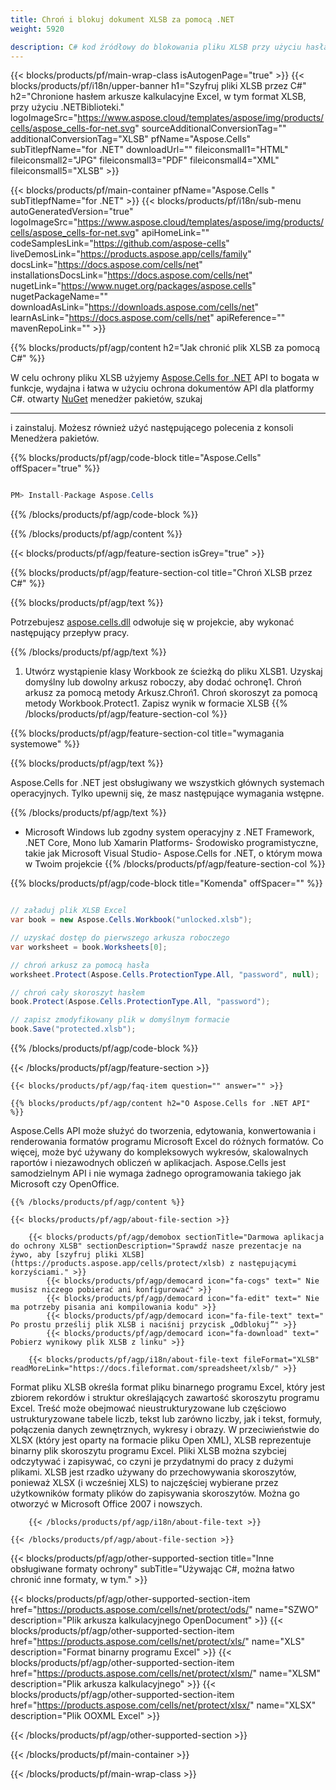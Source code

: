 ```yaml
---
title: Chroń i blokuj dokument XLSB za pomocą .NET 
weight: 5920

description: C# kod źródłowy do blokowania pliku XLSB przy użyciu hasła na platformach .NET Framework, .NET Core, Mono lub Xamarin.
---
```

{{< blocks/products/pf/main-wrap-class isAutogenPage="true" >}}
{{< blocks/products/pf/i18n/upper-banner h1="Szyfruj pliki XLSB przez C#" h2="Chronione hasłem arkusze kalkulacyjne Excel, w tym format XLSB, przy użyciu .NETBiblioteki." logoImageSrc="https://www.aspose.cloud/templates/aspose/img/products/cells/aspose_cells-for-net.svg" sourceAdditionalConversionTag="" additionalConversionTag="XLSB" pfName="Aspose.Cells" subTitlepfName="for .NET" downloadUrl="" fileiconsmall1="HTML" fileiconsmall2="JPG" fileiconsmall3="PDF" fileiconsmall4="XML" fileiconsmall5="XLSB" >}}

{{< blocks/products/pf/main-container pfName="Aspose.Cells " subTitlepfName="for .NET" >}}
{{< blocks/products/pf/i18n/sub-menu autoGeneratedVersion="true" logoImageSrc="https://www.aspose.cloud/templates/aspose/img/products/cells/aspose_cells-for-net.svg" apiHomeLink="" codeSamplesLink="https://github.com/aspose-cells" liveDemosLink="https://products.aspose.app/cells/family" docsLink="https://docs.aspose.com/cells/net" installationsDocsLink="https://docs.aspose.com/cells/net" nugetLink="https://www.nuget.org/packages/aspose.cells" nugetPackageName="" downloadAsLink="https://downloads.aspose.com/cells/net" learnAsLink="https://docs.aspose.com/cells/net" apiReference="" mavenRepoLink="" >}}

{{% blocks/products/pf/agp/content h2="Jak chronić plik XLSB za pomocą C#" %}}

 W celu ochrony pliku XLSB użyjemy
 [Aspose.Cells for .NET](https://products.aspose.com/cells/net) 
 API to bogata w funkcje, wydajna i łatwa w użyciu ochrona dokumentów API dla platformy C#. otwarty
 [NuGet](https://www.nuget.org/packages/aspose.cells) 
 menedżer pakietów, szukaj
 ***** 
 i zainstaluj. Możesz również użyć następującego polecenia z konsoli Menedżera pakietów.

{{% blocks/products/pf/agp/code-block title="Aspose.Cells" offSpacer="true" %}}

```cs

PM> Install-Package Aspose.Cells


```

{{% /blocks/products/pf/agp/code-block %}}

{{% /blocks/products/pf/agp/content %}}

{{< blocks/products/pf/agp/feature-section isGrey="true" >}}

{{% blocks/products/pf/agp/feature-section-col title="Chroń XLSB przez C#" %}}

{{% blocks/products/pf/agp/text %}}

 Potrzebujesz
 [aspose.cells.dll](https://downloads.aspose.com/cells/net) 
 odwołuje się w projekcie, aby wykonać następujący przepływ pracy.

{{% /blocks/products/pf/agp/text %}}

1. Utwórz wystąpienie klasy Workbook ze ścieżką do pliku XLSB1. Uzyskaj domyślny lub dowolny arkusz roboczy, aby dodać ochronę1. Chroń arkusz za pomocą metody Arkusz.Chroń1. Chroń skoroszyt za pomocą metody Workbook.Protect1. Zapisz wynik w formacie XLSB
{{% /blocks/products/pf/agp/feature-section-col %}}

{{% blocks/products/pf/agp/feature-section-col title="wymagania systemowe" %}}

{{% blocks/products/pf/agp/text %}}

 Aspose.Cells for .NET jest obsługiwany we wszystkich głównych systemach operacyjnych. Tylko upewnij się, że masz następujące wymagania wstępne.

{{% /blocks/products/pf/agp/text %}}

- Microsoft Windows lub zgodny system operacyjny z .NET Framework, .NET Core, Mono lub Xamarin Platforms- Środowisko programistyczne, takie jak Microsoft Visual Studio- Aspose.Cells for .NET, o którym mowa w Twoim projekcie
{{% /blocks/products/pf/agp/feature-section-col %}}

{{% blocks/products/pf/agp/code-block title="Komenda" offSpacer="" %}}

```cs

// załaduj plik XLSB Excel 
var book = new Aspose.Cells.Workbook("unlocked.xlsb");

// uzyskać dostęp do pierwszego arkusza roboczego
var worksheet = book.Worksheets[0];

// chroń arkusz za pomocą hasła
worksheet.Protect(Aspose.Cells.ProtectionType.All, "password", null);

// chroń cały skoroszyt hasłem
book.Protect(Aspose.Cells.ProtectionType.All, "password");

// zapisz zmodyfikowany plik w domyślnym formacie
book.Save("protected.xlsb");


```

{{% /blocks/products/pf/agp/code-block %}}

{{< /blocks/products/pf/agp/feature-section >}}

    {{< blocks/products/pf/agp/faq-item question="" answer="" >}}
 

<!-- aboutfile Starts -->

    {{% blocks/products/pf/agp/content h2="O Aspose.Cells for .NET API" %}}

 Aspose.Cells API może służyć do tworzenia, edytowania, konwertowania i renderowania formatów programu Microsoft Excel do różnych formatów. Co więcej, może być używany do kompleksowych wykresów, skalowalnych raportów i niezawodnych obliczeń w aplikacjach. Aspose.Cells jest samodzielnym API i nie wymaga żadnego oprogramowania takiego jak Microsoft czy OpenOffice.  



    {{% /blocks/products/pf/agp/content %}}

    {{< blocks/products/pf/agp/about-file-section >}}

        {{< blocks/products/pf/agp/demobox sectionTitle="Darmowa aplikacja do ochrony XLSB" sectionDescription="Sprawdź nasze prezentacje na żywo, aby [szyfruj pliki XLSB](https://products.aspose.app/cells/protect/xlsb) z następującymi korzyściami." >}}
            {{< blocks/products/pf/agp/democard icon="fa-cogs" text=" Nie musisz niczego pobierać ani konfigurować" >}}
            {{< blocks/products/pf/agp/democard icon="fa-edit" text=" Nie ma potrzeby pisania ani kompilowania kodu" >}}
            {{< blocks/products/pf/agp/democard icon="fa-file-text" text=" Po prostu prześlij plik XLSB i naciśnij przycisk „Odblokuj”" >}}
            {{< blocks/products/pf/agp/democard icon="fa-download" text=" Pobierz wynikowy plik XLSB z linku" >}}

        {{< blocks/products/pf/agp/i18n/about-file-text fileFormat="XLSB" readMoreLink="https://docs.fileformat.com/spreadsheet/xlsb/" >}}
Format pliku XLSB określa format pliku binarnego programu Excel, który jest zbiorem rekordów i struktur określających zawartość skoroszytu programu Excel. Treść może obejmować nieustrukturyzowane lub częściowo ustrukturyzowane tabele liczb, tekst lub zarówno liczby, jak i tekst, formuły, połączenia danych zewnętrznych, wykresy i obrazy. W przeciwieństwie do XLSX (który jest oparty na formacie pliku Open XML), XLSB reprezentuje binarny plik skoroszytu programu Excel. Pliki XLSB można szybciej odczytywać i zapisywać, co czyni je przydatnymi do pracy z dużymi plikami. XLSB jest rzadko używany do przechowywania skoroszytów, ponieważ XLSX (i wcześniej XLS) to najczęściej wybierane przez użytkowników formaty plików do zapisywania skoroszytów. Można go otworzyć w Microsoft Office 2007 i nowszych.

        {{< /blocks/products/pf/agp/i18n/about-file-text >}}

    {{< /blocks/products/pf/agp/about-file-section >}}

<!-- aboutfile Ends -->

{{< blocks/products/pf/agp/other-supported-section title="Inne obsługiwane formaty ochrony" subTitle="Używając C#, można łatwo chronić inne formaty, w tym." >}}

{{< blocks/products/pf/agp/other-supported-section-item href="https://products.aspose.com/cells/net/protect/ods/" name="SZWO" description="Plik arkusza kalkulacyjnego OpenDocument" >}}
{{< blocks/products/pf/agp/other-supported-section-item href="https://products.aspose.com/cells/net/protect/xls/" name="XLS" description="Format binarny programu Excel" >}}
{{< blocks/products/pf/agp/other-supported-section-item href="https://products.aspose.com/cells/net/protect/xlsm/" name="XLSM" description="Plik arkusza kalkulacyjnego" >}}
{{< blocks/products/pf/agp/other-supported-section-item href="https://products.aspose.com/cells/net/protect/xlsx/" name="XLSX" description="Plik OOXML Excel" >}}

{{< /blocks/products/pf/agp/other-supported-section >}}

{{< /blocks/products/pf/main-container >}}
    
{{< /blocks/products/pf/main-wrap-class >}}
